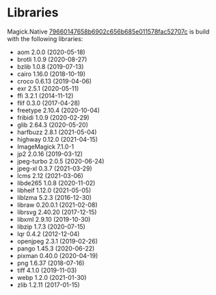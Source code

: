 # Libraries
Magick.Native [79660147658b6902c656b685e011578fac52707c](https://github.com/dlemstra/Magick.Native/commit/79660147658b6902c656b685e011578fac52707c) is build with the following libraries:

- aom 2.0.0 (2020-05-18)
- brotli 1.0.9 (2020-08-27)
- bzlib 1.0.8 (2019-07-13)
- cairo 1.16.0 (2018-10-19)
- croco 0.6.13 (2019-04-06)
- exr 2.5.1 (2020-05-11)
- ffi 3.2.1 (2014-11-12)
- flif 0.3.0 (2017-04-28)
- freetype 2.10.4 (2020-10-04)
- fribidi 1.0.9 (2020-02-29)
- glib 2.64.3 (2020-05-20)
- harfbuzz 2.8.1 (2021-05-04)
- highway 0.12.0 (2021-04-15)
- ImageMagick 7.1.0-1
- jp2 2.0.16 (2019-03-12)
- jpeg-turbo 2.0.5 (2020-06-24)
- jpeg-xl 0.3.7 (2021-03-29)
- lcms 2.12 (2021-03-06)
- libde265 1.0.8 (2020-11-02)
- libheif 1.12.0 (2021-05-05)
- liblzma 5.2.3 (2016-12-30)
- libraw 0.20.0.1 (2021-02-08)
- librsvg 2.40.20 (2017-12-15)
- libxml 2.9.10 (2019-10-30)
- libzip 1.7.3 (2020-07-15)
- lqr 0.4.2 (2012-12-04)
- openjpeg 2.3.1 (2019-02-26)
- pango 1.45.3 (2020-06-22)
- pixman 0.40.0 (2020-04-19)
- png 1.6.37 (2018-07-16)
- tiff 4.1.0 (2019-11-03)
- webp 1.2.0 (2021-01-30)
- zlib 1.2.11 (2017-01-15)
